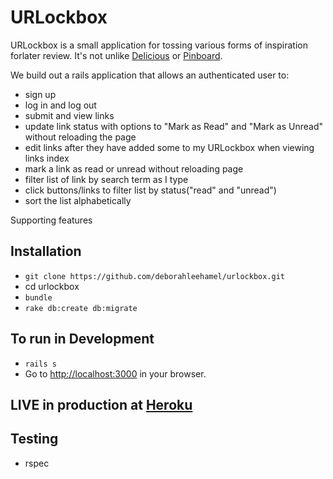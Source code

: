 # URLockbox

URLockbox is a small application for tossing various forms of inspiration forlater review. It's not unlike [Delicious](https://delicious.com) or [Pinboard](http://pinboard.com).

We build out a rails application that allows an authenticated user to:
  * sign up
  * log in and log out
  * submit and view links
  * update link status with options to "Mark as Read" and "Mark as Unread" without reloading the page
  * edit links after they have added some to my URLockbox when viewing links index
  * mark a link as read or unread without reloading page
  * filter list of link by search term as I type
  * click buttons/links to filter list by status("read" and "unread")
  * sort the list alphabetically

  Supporting features

  ## Installation
  * `git clone https://github.com/deborahleehamel/urlockbox.git`
  * cd urlockbox
  * `bundle`
  * `rake db:create db:migrate`

  ## To run in Development
  * `rails s`
  * Go to [http://localhost:3000](http://localhost:3000) in your browser.

  ## LIVE in production at [Heroku](https://.herokuapp.com)

  ## Testing
  * rspec
